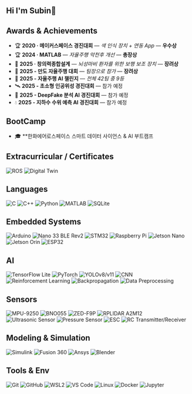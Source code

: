 ## Hi I'm Subin👋


## Awards & Achievements
- 🏆 **2020 · 메이커스페이스 경진대회** — *색 인식 장치 + 연동 App* — **우수상**
- 🏆 **2024 · MATLAB** — *자율주행 악천후 개선* — **총장상**
- 🏅 **2025 · 창의력종합설계** — *뇌성마비 환자를 위한 보행 보조 장치* — **장려상**
- 🚗 **2025 - 만도 자율주행 대회** — *팀장으로 참가*  — **장려상**
- 🚗 **2025 - 자율주행 AI 챌린지** — *전체 42팀 중 9등*
- 🛰️ **2025 - 초소형 인공위성 경진대회** — 참가 예정
- 🤖 **2025 - DeepFake 분석 AI 경진대회** — 참가 예정
- 💧 **2025 - 지하수 수위 예측 AI 경진대회** — 참가 예정


## BootCamp
- 🎓 **한화에어로스페이스 스마트 데이터 사이언스 & AI 부트캠프


## Extracurricular / Certificates
![ROS](https://img.shields.io/badge/ROS-22314E?style=for-the-badge&logo=ros&logoColor=white)
![Digital Twin](https://img.shields.io/badge/Digital%20Twin-455A64?style=for-the-badge)

## Languages
![C](https://img.shields.io/badge/C-00599C?style=for-the-badge&logo=c&logoColor=white)
![C++](https://img.shields.io/badge/C++-00599C?style=for-the-badge&logo=cplusplus&logoColor=white)
![Python](https://img.shields.io/badge/Python-3776AB?style=for-the-badge&logo=python&logoColor=white)
![MATLAB](https://img.shields.io/badge/MATLAB-0076A8?style=for-the-badge&logo=mathworks&logoColor=white)
![SQLite](https://img.shields.io/badge/SQLite-003B57?style=for-the-badge&logo=sqlite&logoColor=white)

## Embedded Systems
![Arduino](https://img.shields.io/badge/Arduino-00979D?style=for-the-badge&logo=arduino&logoColor=white)
![Nano 33 BLE Rev2](https://img.shields.io/badge/Nano%2033%20BLE%20Rev2-00979D?style=for-the-badge&logo=arduino&logoColor=white)
![STM32](https://img.shields.io/badge/STM32-03234B?style=for-the-badge&logo=stmicroelectronics&logoColor=white)
![Raspberry Pi](https://img.shields.io/badge/Raspberry%20Pi-A22846?style=for-the-badge&logo=raspberrypi&logoColor=white)
![Jetson Nano](https://img.shields.io/badge/Jetson%20Nano-76B900?style=for-the-badge&logo=nvidia&logoColor=white)
![Jetson Orin](https://img.shields.io/badge/Jetson%20Orin-76B900?style=for-the-badge&logo=nvidia&logoColor=white)
![ESP32](https://img.shields.io/badge/ESP32-000000?style=for-the-badge&logo=espressif&logoColor=white)

## AI
![TensorFlow Lite](https://img.shields.io/badge/TensorFlow%20Lite-FF6F00?style=for-the-badge&logo=tensorflow&logoColor=white)
![PyTorch](https://img.shields.io/badge/PyTorch-EE4C2C?style=for-the-badge&logo=pytorch&logoColor=white)
![YOLOv8/v11](https://img.shields.io/badge/YOLOv8%2Fv11-00A8E8?style=for-the-badge)
![CNN](https://img.shields.io/badge/CNN-000000?style=for-the-badge)
![Reinforcement Learning](https://img.shields.io/badge/Reinforcement%20Learning-2962FF?style=for-the-badge)
![Backpropagation](https://img.shields.io/badge/Backpropagation-2E7D32?style=for-the-badge)
![Data Preprocessing](https://img.shields.io/badge/Data%20Preprocessing-0277BD?style=for-the-badge)

## Sensors
![MPU-9250](https://img.shields.io/badge/MPU--9250-1E88E5?style=for-the-badge)
![BNO055](https://img.shields.io/badge/BNO055-CC0000?style=for-the-badge&logo=bosch&logoColor=white)
![ZED-F9P](https://img.shields.io/badge/ZED--F9P-EE0000?style=for-the-badge&logo=ublox&logoColor=white)
![RPLIDAR A2M12](https://img.shields.io/badge/RPLIDAR%20A2M12-1976D2?style=for-the-badge)
![Ultrasonic Sensor](https://img.shields.io/badge/Ultrasonic%20Sensor-455A64?style=for-the-badge)
![Pressure Sensor](https://img.shields.io/badge/Pressure%20Sensor-546E7A?style=for-the-badge)
![ESC](https://img.shields.io/badge/ESC-FF7043?style=for-the-badge)
![RC Transmitter/Receiver](https://img.shields.io/badge/RC%20Transmitter%2FReceiver-7CB342?style=for-the-badge)

## Modeling & Simulation
![Simulink](https://img.shields.io/badge/Simulink-FF8F00?style=for-the-badge&logo=mathworks&logoColor=white)
![Fusion 360](https://img.shields.io/badge/Fusion%20360-FF6D00?style=for-the-badge&logo=autodesk&logoColor=white)
![Ansys](https://img.shields.io/badge/Ansys-FFB71B?style=for-the-badge&logo=ansys&logoColor=black)
![Blender](https://img.shields.io/badge/Blender-F5792A?style=for-the-badge&logo=blender&logoColor=white)

## Tools & Env
![Git](https://img.shields.io/badge/Git-F05032?style=for-the-badge&logo=git&logoColor=white)
![GitHub](https://img.shields.io/badge/GitHub-181717?style=for-the-badge&logo=github&logoColor=white)
![WSL2](https://img.shields.io/badge/WSL2-4D4D4D?style=for-the-badge&logo=windows&logoColor=white)
![VS Code](https://img.shields.io/badge/VS%20Code-007ACC?style=for-the-badge&logo=visualstudiocode&logoColor=white)
![Linux](https://img.shields.io/badge/Linux-FCC624?style=for-the-badge&logo=linux&logoColor=black)
![Docker](https://img.shields.io/badge/Docker-2496ED?style=for-the-badge&logo=docker&logoColor=white)
![Jupyter](https://img.shields.io/badge/Jupyter-F37626?style=for-the-badge&logo=jupyter&logoColor=white)



